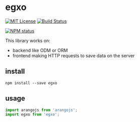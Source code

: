 # egxo

[![MIT License](https://img.shields.io/badge/license-mit-green.svg?style=flat-square)](https://opensource.org/licenses/MIT)
[![Build Status](https://travis-ci.org/oprogramador/egxo.svg?branch=master)](https://travis-ci.org/oprogramador/egxo)

[![NPM status](https://nodei.co/npm/egxo.png?downloads=true&stars=true)](https://npmjs.org/package/egxo)

This library works on:

* backend like ODM or ORM
* frontend making HTTP requests to save data on the server

## install

`npm install --save egxo`

## usage

```javascript
import arangojs from 'arangojs';
import egxo from 'egxo';
```

